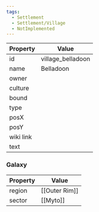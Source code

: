 ```yaml
---
tags:
  - Settlement
  - Settlement/Village
  - NotImplemented
---
```


| Property  | Value             |
| --------- | ----------------- |
| id        | village_belladoon |
| name      | Belladoon         |
| owner     |                   |
| culture   |                   |
| bound     |                   |
| type      |                   |
| posX      |                   |
| posY      |                   |
| wiki link |                   |
| text      |                   |

### Galaxy
| Property | Value         |
| -------- | ------------- |
| region   | [[Outer Rim]] |
| sector   | [[Myto]]      |
